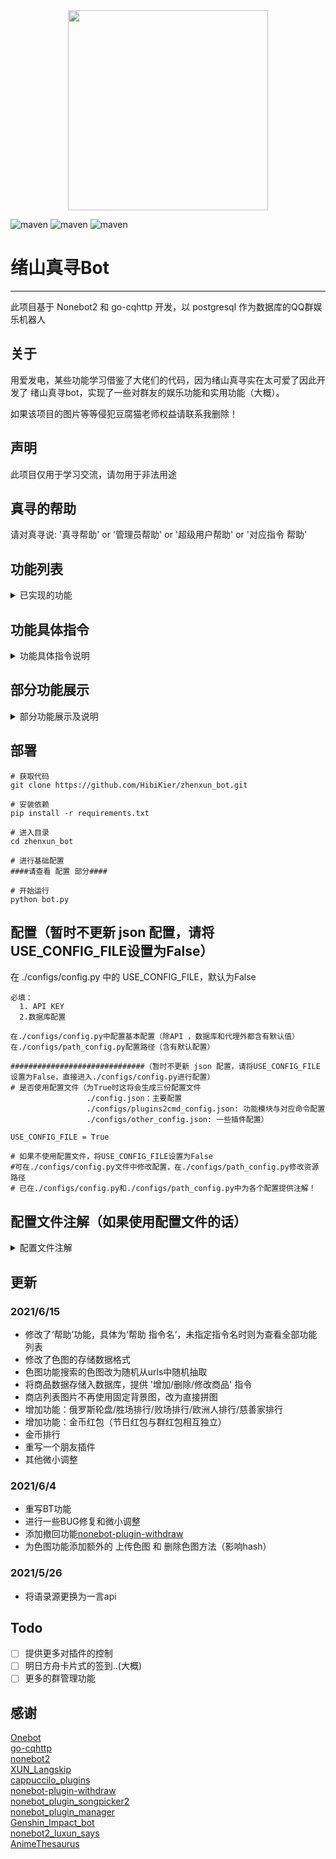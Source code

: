 <div align=center><img width="320" height="320" src="https://raw.githubusercontent.com/HibiKier/zhenxun_bot/main/docs/zhenxun.jpg"/></div>

![maven](https://img.shields.io/badge/python-3.9%2B-blue)
![maven](https://img.shields.io/badge/nonebot-2.0.0-yellow)
![maven](https://img.shields.io/badge/go--cqhttp-0.9.40--fix4-red)

# 绪山真寻Bot
****
此项目基于 Nonebot2 和 go-cqhttp 开发，以 postgresql 作为数据库的QQ群娱乐机器人
## 关于
用爱发电，某些功能学习借鉴了大佬们的代码，因为绪山真寻实在太可爱了因此开发了
绪山真寻bot，实现了一些对群友的娱乐功能和实用功能（大概）。

如果该项目的图片等等侵犯豆腐猫老师权益请联系我删除！

## 声明
此项目仅用于学习交流，请勿用于非法用途

## 真寻的帮助
请对真寻说: '真寻帮助' or '管理员帮助' or '超级用户帮助' or '对应指令 帮助'


## 功能列表
<details>
<summary>已实现的功能</summary>

### 已实现的常用功能
- [x] 昵称系统（群与群与私聊分开.）
- [x] 图灵AI（会把'你'等关键字替换为你的昵称），且带有 [AnimeThesaurus](https://github.com/Kyomotoi/AnimeThesaurus)，够味
- [x] 签到/我的签到/好感度排行（影响色图概率和开箱次数，支持配置）
- [x] 发送某文件夹下的随机图片（支持自定义，默认：美图，萝莉，壁纸）
- [x] 色图（这不是基础功能嘛喂）
- [x] coser
- [x] 黑白草图生成器
- [x] 鸡汤/语录
- [x] 骂我（钉宫语音）
- [x] 戳一戳（概率发送美图，钉宫语音或者戳回去）
- [x] 模拟开箱/我的开箱/群开箱统计/我的金色/设置cookie（csgo，内置爬虫脚本，需要提前抓取数据和图片，需要session，可能需要代理，阿里云服务器等ip也许已经被ban了（我无代理访问失败），如果访问太多账号API调用可能被禁止访问api！）
- [x] 鲁迅说过
- [x] 构造假消息（自定义的分享链接）
- [x] 商店/我的金币/购买道具/使用道具
- [x] 8种手游抽卡
- [x] 我有一个朋友想问问..（pcrbot插件..重构）
- [x] 原神黄历  (使用[Genshin_Impact_bot](https://github.com/H-K-Y/Genshin_Impact_bot)插件)
- [x] 原神今日素材/天赋材料 (使用[Genshin_Impact_bot](https://github.com/H-K-Y/Genshin_Impact_bot)插件)
- [x] 原神资源查询  (使用[Genshin_Impact_bot](https://github.com/H-K-Y/Genshin_Impact_bot)插件)

- [x] pil对图片的一些操作
- [x] BUFF饰品底价查询（需要session）
- [x] 天气查询
- [x] 疫情查询
- [x] bt搜索
- [x] reimu搜索（上车） (使用[XUN_Langskip](https://github.com/Angel-Hair/XUN_Bot)的插件)
- [x] 靠图识番  (使用[XUN_Langskip](https://github.com/Angel-Hair/XUN_Bot)的插件)
- [x] 以图搜图 (使用[nonebot_plugin_picsearcher](https://github.com/synodriver/nonebot_plugin_picsearcher)插件)
- [x] 搜番
- [x] 点歌  [nonebot_plugin_songpicker2](https://github.com/maxesisn/nonebot_plugin_songpicker2)插件（删除了选歌和评论）
- [x] epic免费游戏
- [x] p站排行榜
- [x] p站搜图
- [x] 翻译（日英韩）

- [x] 查看当前群欢迎消息
- [x] 查看该群自己的权限
- [x] 我的信息（只是为了看看什么时候入群）
- [x] 更新信息（如果继续更新的话）
- [x] go-cqhttp最新版下载和上传（不需要请删除）
- [x] 撤回 (使用[nonebot-plugin-withdraw](https://github.com/MeetWq/nonebot-plugin-withdraw)插件)
- [x] 滴滴滴-（用户对超级用户发送消息）
- [x] 金币红包/金币排行
- [x] 俄罗斯轮盘/胜场排行/败场排行/欧洲人排行/慈善家排行

### 已实现的管理员功能
- [x] 更新群组成员信息
- [x] 95%的群功能开关 (基于[nonebot_plugin_manager](https://github.com/Jigsaw111/nonebot_plugin_manager)插件修改)
- [x] 查看群内被动技能状态
- [x] 自定义群欢迎消息（是真寻的不是管家的！）
- [x] .ban/.unban（支持设置ban时长）= 黑白名单
- [x] 刷屏禁言相关：刷屏检测设置/设置禁言时长/设置检测次数
- [x] 上传图片 （上传图片至指定图库）
- [x] 移动图片  （同上）
- [x] 删除图片  （同上）

### 已实现的超级用户功能
- [x] 添加/删除管理（是真寻的管理员权限，不是群管理员）
- [x] 开启/关闭指定群的广播通知
- [x] 广播
- [x] 自检（检查系统状态）
- [x] 所有群组/所有好友
- [x] 退出指定群
- [x] 更新好友信息/更新群信息
- [x] /t（对用户进行回复或发送消息）
- [x] 上传/删除/修改商品
- [x] 节日红包发送

### 已实现的被动技能
- [x] 进群欢迎消息
- [x] 群早晚安
- [x] 每日开箱重置提醒
- [x] b站转发解析（解析b站分享信息）
- [x] 丢人爬（爬表情包）
- [x] epic通知（每日发送epic免费游戏链接）
- [x] 原神黄历提醒
- [x] 复读

### 已实现的看不见的技能！
- [x] 刷屏禁言检测
- [x] 功能调用统计
- [x] 检测恶意触发命令（将被最高权限ban掉30分钟，只有最高权限(9级)可以进行unban）
- [x] 自动同意好友请求，加群请求将会提醒管理员，退群提示，加群欢迎等等
- [x] 群聊时间检测（当群聊最后一人发言时间大于当前36小时后将关闭该群所有通知（即被动技能））
- [x] 群管理员监控，自动为新晋管理员增加权限，为失去群管理员的用户删除权限
</details>

## 功能具体指令
<details>
<summary>功能具体指令说明</summary>

### 常用功能

| 功能                   |                    指令                 |        说明
| ----------------------| :--------------------------------------:| :------------------------:  
| 签到                   |         签到/我的签到/好感度排行            |     普通的签到插件，可以获得好感度和金币<br>好感度影响开箱次数和涩图触发概率，金币用于购买道具，俄罗斯轮盘赌注以及金币红包
| 发送图片                |             美图/壁纸/萝莉                 |      发送指定文件夹下的图片<br>示例：萝莉->发送img文件夹下luoli文件夹下的图片
| 色图                   |         色图/色图xx/n张色图/n张xx的色图/查色图(查询本地色图信息)/色图r【n<10】            |     色图r返回10张r18色图(仅私聊)，并限制每日次数(默认5次)<br>其他示例：色图 真寻 <br>5张真寻的色图
| 黑白草图                |         黑白草图/黑白图 \[文字] \[图片]            |   整活生成器，示例：黑白图 我喜欢真寻 \[图片]
| coser                 |         coser/cos/括丝                   |   coser图片，说实话挺失望的，太色了
| 骂我                   |          骂我                            |  就是发送钉宫的语音罢了
| 戳一戳                 |         戳一戳                         |   随机发送钉宫语音 or 美图 or 萝莉图 or 文本
| 模拟开箱               |         开箱 \[武器箱名称](默认随机)/N连开箱 \[武器箱名称](默认随机)/我的开箱/群开箱统计/我的金色           |   当不指定武器箱时默认随机，此功能需要先在/open_cases/config.py中编写指定武器箱数据，然后提前爬取价格，使用超级用户命令更新cookie后，再使用命令更新xx武器箱【注：未设置爬取频率，可能会被禁用api（请谨慎！！用小号！！）】
| 鲁迅说过               |         鲁迅说过 \[文本]              | 示例：鲁迅说过 真寻世界第一可爱
| 假消息                |         假消息 \[网址] \[标题] \[内容](可省) \[图片](可省)          |   构造虚假的分享消息
| 商店系统               |        商店/我的金币/购买道具 \[名称或序号] \[数量](默认1)/使用道具 \[名称或序号]        | 示例：<br>购买道具 1 3<br>购买道具 好感度双倍加持卡Ⅰ 3<br>使用道具 1<br>使用道具 好感度双倍加持卡Ⅰ
| 抽卡系统               |        原神/明日方舟/赛马娘/坎公骑冠剑/碧蓝航线/阴阳师/公主连结(pcr)/FGO N抽/一井        |  详细帮助请查看: [nonebot_plugin_gamedraw](https://github.com/HibiKier/nonebot_plugin_gamedraw) <br>示例：原神90抽
| 我有一个朋友           |         我有一个朋友他说/想问问/\[文本]         |  会将文本中的(他，她，它)替换成 '我'<br>示例：我有一个朋友想问问他喜不喜欢真寻
| 昵称系统              |         以后叫我\[昵称]/以后请叫我\[昵称]/我是谁/我叫什么          |  此昵称会替换与真寻聊天中 '你' 的名称(群名片)，群与群与私聊的昵称相互独立
| 原神黄历              |         原神黄历                        | 查看今日原神黄历，含有每日10:25的定时任务
| 原神材料               |        今日素材/天赋材料                   | 发送本地存储的天赋材料/今日素材图片
| 丘丘语翻译            |          丘丘翻译/丘丘一下/丘丘语翻译          |  示例：丘丘一下 mimi
| 原神资源查询            |          原神资源查询 \[资源名称]/\[资源名称]在哪/哪里有\[资源名称]/原神资源列表    |  示例：嘟嘟莲在哪
| 俄罗斯轮盘             |        装弹\[子弹数] \[金额](默认200)/开枪/结算/我的战绩/胜场排行/败场排行/欧洲人排行/慈善家排行           | 紧张刺激的群内小游戏，使用每日签到的金币作为赌注，具体玩法请发送 真寻帮助 俄罗斯轮盘
| 红包系统              |         塞红包\[金额] \[数量](默认5)/抢/开/戳一戳/退回          | 仿微信明日方舟红包的样式（pil拼图大师！），每个红包金额随机生成，最多会是红包总金额的1/3，退回用于退回一分钟后还未开完的红包
| pil对图片的操作        |         修改尺寸/等比压缩/旋转图片/水平翻转/铅笔滤镜/模糊效果/锐化效果/高斯模糊/边缘检测/底色替换                   |  选项较多，请直接发送 真寻图片帮助
| BUFF皮肤底价查询       |         查询皮肤 \[武器名称] \[皮肤名称]          | 网络不友好的话会经常超时<br>示例：查询皮肤 沙漠之鹰 印花集
| 天气查询             |          \[城市]天气                      | 非常常见的插件，第一个入门插件
| 疫情查询              |           疫情/查询疫情 \[城市名或省份名]        | 示例：疫情杭州
| bt磁力搜索            |           bt \[关键词] \[页数](默认第1页)         | 该功能仅仅提供给私聊，因为可以搜到一些色色的东西，示例：bt钢铁侠 5
| 上车                |                  略                      |  直接查看真寻帮助 上车，每日限制次数(默认5)
| 以图识番            |           识番 \[图片]                      | 以图搜翻，图片越清晰越完整正确率越高
| 以图搜图            |          识图 (asc)? \[图片]                | 参数asc更换搜索引擎为ascii2d，默认为saucenao
| 点歌                |             点歌 \[歌名]                   |  网易云点歌小助手
| 搜番              |             搜番 \[关键字]                     | 群聊只返回5个结果，私聊返回20个结果
| epic白嫖游戏通知   |              epic                          | 通知你又到了白嫖游戏的时候，可以不玩，不能没有
| P站排行榜           |             p站排行 \[排行类型参数](默认日榜) \[数量](可选) \[日期](可选)| 9种不同排行榜，r18类型仅可私聊，通过参数选择，查看真寻帮助p站排行<br>示例：p站排行榜 1 9 2018-4-25
| 搜图              |           搜图 \[关键词] \[数量](可选) \[排序方式](可选) \[r18](可选)| r18仅可私聊，查看真寻帮助搜图
| 翻译               |          英翻/日翻/韩翻/翻韩/翻日/翻英 \[文本]       | 三种语言互相翻译
| 群欢迎消息         |           群欢迎消息/查看群欢迎消息/查看当前群欢迎消息         |     查看给真寻设置的群欢迎消息
| 自我介绍            |               自我介绍                         |  没错，一份正经的真寻自我介绍
| 我的权限            |               我的权限                           |  真寻内部定义的一套权限系统
| 我的信息           |                我的信息                      | 唯一的作用就是看看什么时候加入群
| 撤回              |               撤回 \[消息位置](默认为最新一条消息)   | 按顺序撤回发送的消息，示例：撤回 1
| 滴滴滴-            |             滴滴滴- \[文本]                    | 用于用户联系真寻的超级用户

### 管理员功能

**群主与群管理员默认5级权限**

| 功能            | 权限等级                           |                    指令                 |        说明
| -------------| --------------| :--------------------------------------:| :------------------------: 
| 更新群组成员信息 |    1   |      更新群组成员信息/更新群组成员列表         |   存储群员的基本信息，虽然有自动更新，但备个命令以防万一  
| 群功能开关      |   2    |      开启/关闭\[指令名]功能                 |    群帮助中左边带有√的功能都可以通过此命令开启或关闭，示例：开启色图
| 查看群被动技能    |   2  |       群通知状态                         |    详细请查看被动技能列表
| 被动技能开关       |  2   |       开启/关闭被动技能                    |   有时候花里胡哨通知也会很烦人
| 自定义群欢迎消息    |  2  |       自定义群欢迎消息 \[文本] \[图片]        | 文本和图片至少需要一个，在文本内添加"\[at]"字符串可以用来设置艾特进群的新群员
| 黑名单          |   5   |        .ban/.unban \[at] \[小时](可省略) \[分钟](可省略)|  不提供具体时间的话则ban掉永久，且权限低的用户无法unban高权限用户的ban，同级权限也无法进行ban/unban <br>示例：ban@笨蛋 1 50
| 刷屏检测相关     |   5   |        刷屏检测设置/设置检测时间 \[文本]/设置检测次数 \[文本]/设置禁言时长 \[分钟]| 非常讨厌刷屏的人，打算给他们一点教训
| 上传图片        |  6   |        上传图片 \[图库] \[图片]...           | 上传图片至指定图库，虽然并不打算开放给群员，但还是写了，支持批量图片<br>示例：上传图片 美图 \[图片]..
| 删除图片         | 6  |         删除图片 \[图片id]                    | 通过指定本地图片id来删除指定图库的图片<br>示例：删除图片 美图 1
| 移动图片       |    6   |       移动图片 \[移出的图库] \[移入的图库] \[图片id]    | 移动指定图库中的图片到指定的新图库中，移入的图片id更改为移入图库的最后一位，移除的图库中原本图片的id又最后一位图片替代<br>示例：移动图片 美图 萝莉 22

### 超级用户功能

| 功能                   |                    指令                 |        说明
| ----------------------| :--------------------------------------:| :------------------------: 
| 权限增删      |   添加/删除权限 \[at] \[权限等级]      | 用于添加或修改权限等级，且该权限不会被自动更新取消
| 查看群组/好友   |      查看群组/好友                |   查看真寻添加的群组与好友
| 广播          |     广播-                         | 广播所有群组
| 更新色图      |     更新色图                      | 更新群友搜索色图时保存的url
| 回复          |     /t \[用户qq] \[群号](可省)    | 省略群号则私聊用户(必须要有用户的好友)
| 更新cookie  |       更新cookie \[cookie]           | 用于更新开箱数据和查询buff皮肤
| 开启广播通知    |     开启/关闭广播通知 \[群号]        | 用于开启/关闭是否对某些群进行广播(上边的广播方法)
| 退群        |       退群 \[群号]                  | 用于退出某一些群
| 检查系统状态  |       自检                        | 略
| 更新好友/群组信息|     更新好友/群组信息              | 包含自动更新，被t出群等等有更好的可视信息
| 重载卡池    |         略                       | 重载抽卡的游戏卡池，请查看 [nonebot_plugin_gamedraw](https://github.com/HibiKier/nonebot_plugin_gamedraw)
| 添加商品     |      添加商品 \[名称] \[价格] \[描述] \[折扣](小数)(可省) \[限时时间](分钟)(可省)   |  为真寻的商店添加一点点道具<br>示例：添加商品 昏睡红茶 300 一杯上好的奇怪红茶 0.9 60
| 删除商品    |       删除商品 \[名称或序号]           | 在真寻的商店中删除一点东西
| 修改商品   |        修改商品 -name \[名称或序号] -price \[价格] -des \[描述] -discount \[折扣] -time \[限时]| 注意空格，不需要的参数可以不加<br>示例：修改商品 -name 1 -price 900  【修改序号为1的商品的价格为900】  
| 节日红包    |       节日红包 \[金额] \[数量] \[祝福语](可省) \[群号](可省)...  | 群号支持批量，使用空格隔开，不使用群号则对所有群发送节日红包，节日红包有效时间为24小时，祝福语默认为“恭喜发财 大吉大利”<br>示例：节日红包 10000 15 真寻真可爱 123324423 23423423


</details>

## 部分功能展示
<details>
<summary>部分功能展示及说明</summary>

### 帮助以及开关（功能控制）

群帮助将会在功能左侧展示该功能的开关，带有√或×的功能代表可以开关<br>
此插件使用 [nonebot_plugin_manager](https://github.com/Jigsaw111/nonebot_plugin_manager) 并魔改一点实现

![](https://raw.githubusercontent.com/HibiKier/zhenxun_bot/main/docs/help.PNG)
![](https://raw.githubusercontent.com/HibiKier/zhenxun_bot/main/docs/kg1.png)
![](https://raw.githubusercontent.com/HibiKier/zhenxun_bot/main/docs/kg3.png)
![](https://raw.githubusercontent.com/HibiKier/zhenxun_bot/main/docs/kg2.png)

<br>
如果你希望某功能暂时停用<br>
私聊发送 npm block xx （xx=功能名）来锁定<br>
使用npm unblock xx 进行解锁

![](https://raw.githubusercontent.com/HibiKier/zhenxun_bot/main/docs/ocgn.png)
![](https://raw.githubusercontent.com/HibiKier/zhenxun_bot/main/docs/ocgn2.png)

### 签到
普普通通的签到，设置影响开箱次数和涩图触发成功的概率（可配置）<br>
开箱次数 = 初始开箱数量 + 好感度 / 3<br>
金币 = random.randint(100) + random.randint(好感度)【好感度获取的金币不会超过200】

![](https://raw.githubusercontent.com/HibiKier/zhenxun_bot/main/docs/sign.png)

### 黑白草图

整活生成器（从未设想的道路）

![](https://raw.githubusercontent.com/HibiKier/zhenxun_bot/main/docs/w2b.png)

### 发送文件夹下随机图片

提供了 美图589（获取该图库下文件名589.jpg的图片）方法，图库内图片名称需要有序（如:0.jpg,1.jpg....）

![](https://raw.githubusercontent.com/HibiKier/zhenxun_bot/main/docs/send_img.png)

### 色图

略，send_setu/check_setu_hash.py文件用于记录涩图hash和检测文件名是否连贯（例如：0.jpg, 1.jpg....）

### 开箱（csgo模拟开箱）

我的开箱/群开箱统计/我的金色 功能是对开箱数据的统计展示 <br>

目前支持的武器箱（数据已备好）：
* 狂牙大行动武器箱
* 突围大行动武器箱
* 命悬一线武器箱
* 裂空武器箱
* 光谱武器箱
  <br>
  BUFF账号可能会因为短时间内访问api次数过多被禁止访问api！！
  如果是第一次启动请先使用命令 “更新价格”， “更新图片” （需要配置cookie！！如果经常超时请设置代理，配置文件中的 buff_proxy!）<br>
  如果需要配置新的箱子，请在.config.py中配置好该箱子中的皮肤，且列表名是箱子名称的大写拼音<br>
  示例：光谱武器箱 GUANGPU_CASE_KNIFE,GUANGPU_CASE_RED...后面的颜色代表皮肤品质

![](https://raw.githubusercontent.com/HibiKier/zhenxun_bot/main/docs/kaixiang.png)


### BUFF皮肤底价查询

需要配置cookie！！！！！！！！<br>
如果经常超时请设置代理，配置文件中的 buff_proxy!

![](https://raw.githubusercontent.com/HibiKier/zhenxun_bot/main/docs/buff.png)


### coser

![](https://raw.githubusercontent.com/HibiKier/zhenxun_bot/main/docs/coser.png)

### 鸡汤/语录

![](https://raw.githubusercontent.com/HibiKier/zhenxun_bot/main/docs/jitang.png)

### 骂我

![](https://raw.githubusercontent.com/HibiKier/zhenxun_bot/main/docs/mawo.png)

### 鲁迅说

此插件使用 [nonebot2_luxun_says](https://github.com/NothAmor/nonebot2_luxun_says)

![](https://raw.githubusercontent.com/HibiKier/zhenxun_bot/main/docs/luxun.png)

### 假消息

![](https://raw.githubusercontent.com/HibiKier/zhenxun_bot/main/docs/jiaxiaoxi.png)

### 商店系统

商店内的道具支持自定义，但需要写触发后的效果...整不出活，到头来也就增加好感度概率的商品

![](https://raw.githubusercontent.com/HibiKier/zhenxun_bot/main/docs/shop.png)
![](https://raw.githubusercontent.com/HibiKier/zhenxun_bot/main/docs/daoju.png)


### 昵称系统

养成方法第一步，让可爱的小真寻叫自己昵称！（替换ai中的'你'等等）

![](https://raw.githubusercontent.com/HibiKier/zhenxun_bot/main/docs/nicheng1.png)
![](https://raw.githubusercontent.com/HibiKier/zhenxun_bot/main/docs/nicheng2.png)

### 抽卡（8种手游的抽卡）

已单独分离并上传至nb2商店，不再放图片了，项目地址：[nonebot_plugin_gamedraw](https://github.com/HibiKier/nonebot_plugin_gamedraw)

### 我有一个朋友...

使用大佬的插件 [cappuccilo_plugins](https://github.com/pcrbot/cappuccilo_plugins#%E7%94%9F%E6%88%90%E5%99%A8%E6%8F%92%E4%BB%B6)

![](https://raw.githubusercontent.com/HibiKier/zhenxun_bot/main/docs/one_firend.png)


### 原神黄历/今日素材/丘丘语翻译/地图资源查询

使用大佬的插件 [Genshin_Impact_bot](https://github.com/H-K-Y/Genshin_Impact_bot)

### 对图片的操作

只是一些简单对图片操作（娱乐整活）

![](https://raw.githubusercontent.com/HibiKier/zhenxun_bot/main/docs/tupian.png)

### 识番

使用大佬的插件 [XUN_Langskip](https://github.com/Angel-Hair/XUN_Bot)

![](https://raw.githubusercontent.com/HibiKier/zhenxun_bot/main/docs/shifan.png)


### 识图

使用nb2商店插件 [nonebot_plugin_picsearcher](https://github.com/synodriver/nonebot_plugin_picsearcher) （可配置图片返回的最大数量）

![](https://raw.githubusercontent.com/HibiKier/zhenxun_bot/main/docs/shitu.png)

### epic免费游戏

访问rsshub获取数据解析<br>可以不玩，不能没有

![](https://raw.githubusercontent.com/HibiKier/zhenxun_bot/main/docs/epic.png)


### P站排行/搜图

访问rsshub获取数据解析

![](https://raw.githubusercontent.com/HibiKier/zhenxun_bot/main/docs/p_rank.png)
![](https://raw.githubusercontent.com/HibiKier/zhenxun_bot/main/docs/p_sou.png)


### 翻译

![](https://raw.githubusercontent.com/HibiKier/zhenxun_bot/main/docs/fanyi.png)

### 自定义群欢迎消息

关键字 [at] 判断是否艾特入群用户

![](https://raw.githubusercontent.com/HibiKier/zhenxun_bot/main/docs/qhyxx.png)

### 查看当前群欢迎消息

![](https://raw.githubusercontent.com/HibiKier/zhenxun_bot/main/docs/qunhuanying.png)

### 自检

![](https://raw.githubusercontent.com/HibiKier/zhenxun_bot/main/docs/check.png)

### .ban/.unban

![](https://raw.githubusercontent.com/HibiKier/zhenxun_bot/main/docs/ban.png)

### 查看被动技能（被动技能除复读外都提供了开关）

![](https://raw.githubusercontent.com/HibiKier/zhenxun_bot/main/docs/beidong.png)

### 自我介绍

只是一段简单自我介绍，但是，还是想放上来

![](https://raw.githubusercontent.com/HibiKier/zhenxun_bot/main/docs/jieshao.png)

### 我的信息/我的权限

![](https://raw.githubusercontent.com/HibiKier/zhenxun_bot/main/docs/info.png)

### 金币红包

![](https://raw.githubusercontent.com/HibiKier/zhenxun_bot/main/docs/redbag0.png)
![](https://raw.githubusercontent.com/HibiKier/zhenxun_bot/main/docs/redbag1.png)
![](https://raw.githubusercontent.com/HibiKier/zhenxun_bot/main/docs/redbag2.png)

### 俄罗斯轮盘
![](https://raw.githubusercontent.com/HibiKier/zhenxun_bot/main/docs/russian0.png)
![](https://raw.githubusercontent.com/HibiKier/zhenxun_bot/main/docs/russian1.png)
![](https://raw.githubusercontent.com/HibiKier/zhenxun_bot/main/docs/russian2.png)

<br>

### 其他

点歌：使用 [nonebot_plugin_songpicker2](https://github.com/maxesisn/nonebot_plugin_songpicker2) 插件<br>
<br><br>
## 其他功能请自己试一试 ）

</details>

## 部署
```
# 获取代码
git clone https://github.com/HibiKier/zhenxun_bot.git

# 安装依赖
pip install -r requirements.txt

# 进入目录
cd zhenxun_bot

# 进行基础配置
####请查看 配置 部分####

# 开始运行
python bot.py
```

## 配置（暂时不更新 json 配置，请将USE_CONFIG_FILE设置为False）
在 ./configs/config.py 中的 USE_CONFIG_FILE，默认为False

```
必填：
  1. API KEY
  2.数据库配置
  
在./configs/config.py中配置基本配置（除API ，数据库和代理外都含有默认值）
在./configs/path_config.py配置路径（含有默认配置）

##############################（暂时不更新 json 配置，请将USE_CONFIG_FILE设置为False，直接进入./configs/config.py进行配置）
# 是否使用配置文件（为True时这将会生成三份配置文件
                 ./config.json：主要配置
                 ./configs/plugins2cmd_config.json: 功能模块与对应命令配置
                 ./configs/other_config.json: 一些插件配置）
                 
USE_CONFIG_FILE = True

# 如果不使用配置文件，将USE_CONFIG_FILE设置为False
#可在./configs/config.py文件中修改配置，在./configs/path_config.py修改资源路径
# 已在./configs/config.py和./configs/path_config.py中为各个配置提供注解！
```

## 配置文件注解（如果使用配置文件的话）
<details>
<summary>配置文件注解</summary>
./config.json

```
{
    # 必填（影响功能运行）
    "apikey": {
        "LOLICON_KEY": "",      # loliconAPI，缺失会导致色图功能异常
        "TL_KEY": []            # 图灵Key（为什么要用列表？因为白嫖用户能拿5个apikey，每个apikey每日限制100条）
    },
    
    # （必填！！！）
    # 数据库配置（如果填写了bind，后面就不用再填了)只是帮你拼接好）
    # 示例："bind": "postgresql://user:password@127.0.0.1:5432/database"
    "sql": {
        "bind": "",
        "sql_name": "",
        "user": "",
        "password": "",
        "address": "",
        "port": "",
        "database": ""
    },
    
    # 路径设置（不填则使用默认）
    "path": {
        "IMAGE_PATH": "",   # 图片路径
        "VOICE_PATH": "",   # 音频路径
        "TXT_PATH": "",     # 文本路径
        "LOG_PATH": "",     # 日志路径
        "DATA_PATH": "",    # 数据路径
        "DRAW_PATH": ""     # 抽卡数据路径
        "TEMP_PATH": ""     # 临时图片路径
    },
    
    # 代理设置
    "proxy": {
        "system_proxy": "",     # 系统代理
        "buff_proxy": ""        # buff代理
    },
    
    # RSSHUB地址
    "rsshub": {
        "RSSHUBAPP": "https:\/\/docs.rsshub.app\/"
    },
    
    # 各个管理员功能 对应的 权限
    "level": {
        "DELETE_IMG_LEVEL": 7,
        "MOVE_IMG_LEVEL": 7,
        "UPLOAD_LEVEL": 6,
        "BAN_LEVEL": 5,
        "OC_LEVEL": 2,
        "MUTE_LEVEL": 5
    }
}
```

./configs/plugins2cmd_config.json
```
# 单个例子注解
"send_img": [
            "发送图片",
            "萝莉",
            "美图",
            "壁纸"
        ]
# 发送 关闭发送图片/关闭萝莉/关闭美图/关闭壁纸 都将触发命令 关闭send_img
```

./configs/other_config.json
```
{
    "base": {
        # 图库配置，会影响 上传/删除/移动/发送图片等功能
        "IMAGE_DIR_LIST": [
            "色图",
            "美图",
            "萝莉",
            "壁纸"
        ],
        "BAN_RESULT": "才不会给你发消息."   # 当被ban用户触发命令后发送的消息
    },
    
    "bool": {
        "AUTO_ADD_FRIEND": true,    # 是否自动添加好友
        "DOWNLOAD_SETU": true       # 是否下载bot发送过的色图（不会重复）
    },
    
    "max_count": {
        "MAXINFO_REIMU": 7,           # 上车(reimu)功能查找目的地的最大数
        "COUNT_PER_DAY_REIMU": 5,     # 每日上车(reimu)次数限制
        "MAXINFO_BT": 10,             # bt功能单次查找最大数
        "MAXINFO_PRIVATE_ANIME": 20,  # 私聊搜索动漫返回的最大数量
        "MAXINFO_GROUP_ANIME": 5,     # 群搜索动漫返回的最大数量
        "MAX_FIND_IMG_COUNT": 3,      # 识图最大返回数
        "MAX_SIGN_GOLD": 200,         # 签到好感度加成额外获得的最大金币数
        "MAX_SETU_R_COUNT": 5,        # 每日色图r次数限制
    },
    
    "probability": {
        "INITIAL_SETU_PROBABILITY": 0.7,    # 涩图触发的基础概率（触发概率 = 基础概率 + 好感度）
        "FUDU_PROBABILITY": 0.7             # 复读概率
    },
    
    # 注：即在 MALICIOUS_CHECK_TIME 时间内触发相同命令 MALICIOUS_BAN_COUNT 将被ban MALICIOUS_BAN_TIME 分钟
    "malicious_ban": {
        "MALICIOUS_BAN_TIME": 30,       # 恶意触发命令被ban的时长（分钟）
        "MALICIOUS_BAN_COUNT": 4,       # 恶意触发命令的规定次数
        "MALICIOUS_CHECK_TIME": 5       # 恶意触发命令的规定时间（秒）
    },
    "open_case": {
        "INITIAL_OPEN_CASE_COUNT": 20   # 每日开箱的基本数量（总数量=基本数量 + 好感度/3）
    },
    
    # 注：即在 MUTE_DEFAULT_TIME 内发送相似（包含）消息超过 MUTE_DEFAULT_COUNT 将会被 MUTE_DEFAULT_DURATION 分钟
    # 这只是默认配置，各个群可以自由设置群内刷屏检测配置
    "mute": {
        "MUTE_DEFAULT_COUNT": 10,       # 刷屏检测默认检测最大次数
        "MUTE_DEFAULT_TIME": 7,         # 刷屏检测默认规定时间（秒）
        "MUTE_DEFAULT_DURATION": 10     # 刷屏检测默认禁言时长（分钟）
    },
    "other": {
        "UPDATE_GOCQ_GROUP": [],      # 是否需要为某些群上传最新版的gocq？
        "ADMIN_DEFAULT_AUTH": 5       # 默认群管理员权限
    },
    
    # 管理员功能 和 对应的 权限
    "auth": {
        "admin_plugins_auth": {
            "admin_bot_manage": 2,
            "ban": 5,
            "delete_img": 7,
            "move_img": 7,
            "upload_img": 6,
            "admin_help": 1,
            "mute": 5
        }
    }
}
```
</details>


## 更新

### 2021/6/15
* 修改了‘帮助’功能，具体为‘帮助 指令名’，未指定指令名时则为查看全部功能列表
* 修改了色图的存储数据格式
* 色图功能搜索的色图改为随机从urls中随机抽取
* 将商品数据存储入数据库，提供 '增加/删除/修改商品' 指令
* 商店列表图片不再使用固定背景图，改为直接拼图
* 增加功能：俄罗斯轮盘/胜场排行/败场排行/欧洲人排行/慈善家排行
* 增加功能：金币红包（节日红包与群红包相互独立）
* 金币排行
* 重写一个朋友插件
* 其他微小调整

### 2021/6/4
* 重写BT功能
* 进行一些BUG修复和微小调整
* 添加撤回功能[nonebot-plugin-withdraw](https://github.com/MeetWq/nonebot-plugin-withdraw)
* 为色图功能添加额外的 上传色图 和 删除色图方法（影响hash）

### 2021/5/26
* 将语录源更换为一言api


## Todo
- [ ] 提供更多对插件的控制
- [ ] 明日方舟卡片式的签到..(大概)
- [ ] 更多的群管理功能

## 感谢
[Onebot](https://github.com/howmanybots/onebot)  
[go-cqhttp](https://github.com/Mrs4s/go-cqhttp)  
[nonebot2](https://github.com/nonebot/nonebot2)  
[XUN_Langskip](https://github.com/Angel-Hair/XUN_Bot)  
[cappuccilo_plugins](https://github.com/pcrbot/cappuccilo_plugins#%E7%94%9F%E6%88%90%E5%99%A8%E6%8F%92%E4%BB%B6)  
[nonebot-plugin-withdraw](https://github.com/MeetWq/nonebot-plugin-withdraw)  
[nonebot_plugin_songpicker2](https://github.com/maxesisn/nonebot_plugin_songpicker2)  
[nonebot_plugin_manager](https://github.com/Jigsaw111/nonebot_plugin_manager)  
[Genshin_Impact_bot](https://github.com/H-K-Y/Genshin_Impact_bot)  
[nonebot2_luxun_says](https://github.com/NothAmor/nonebot2_luxun_says)  
[AnimeThesaurus](https://github.com/Kyomotoi/AnimeThesaurus)  
